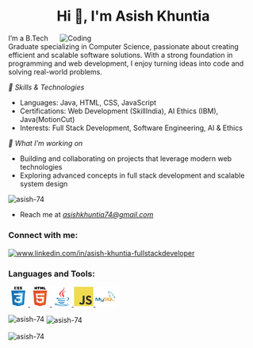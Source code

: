 <h1 align="center">Hi 👋, I'm Asish Khuntia</h1>
<img align="right" alt="Coding" width="400" src="https://www.aalpha.net/wp-content/uploads/2020/12/full-stack-development.gif">

I’m a B.Tech Graduate specializing in Computer Science, passionate about creating efficient and scalable software solutions. With a strong foundation in programming and web development, I enjoy turning ideas into code and solving real-world problems.

*🌟 Skills & Technologies*
- Languages: Java, HTML, CSS, JavaScript
- Certifications: Web Development (SkillIndia), AI Ethics (IBM), Java(MotionCut)
- Interests: Full Stack Development, Software Engineering, AI & Ethics

*🚀 What I’m working on*
- Building and collaborating on projects that leverage modern web technologies
- Exploring advanced concepts in full stack development and scalable system design

<p align="left"> <img src="https://komarev.com/ghpvc/?username=asish-74&label=Profile%20views&color=0e75b6&style=flat" alt="asish-74" /> </p>

- Reach me at *asishkhuntia74@gmail.com*

<h3 align="left">Connect with me:</h3>
<p align="left">
<a href="https://www.linkedin.com/in/asish-khuntia-fullstackdeveloper " target="blank"><img align="center" src="https://raw.githubusercontent.com/rahuldkjain/github-profile-readme-generator/master/src/images/icons/Social/linked-in-alt.svg" alt="www.linkedin.com/in/asish-khuntia-fullstackdeveloper" height="30" width="40" /></a>
</p>

<h3 align="left">Languages and Tools:</h3>
<p align="left">  <a href="https://www.w3schools.com/css/" target="_blank" rel="noreferrer"> <img src="https://raw.githubusercontent.com/devicons/devicon/master/icons/css3/css3-original-wordmark.svg" alt="css3" width="40" height="40"/> </a> <a href="https://www.w3.org/html/" target="_blank" rel="noreferrer"> <img src="https://raw.githubusercontent.com/devicons/devicon/master/icons/html5/html5-original-wordmark.svg" alt="html5" width="40" height="40"/> </a> <a href="https://www.java.com" target="_blank" rel="noreferrer"> <img src="https://raw.githubusercontent.com/devicons/devicon/master/icons/java/java-original.svg" alt="java" width="40" height="40"/> </a> <a href="https://developer.mozilla.org/en-US/docs/Web/JavaScript" target="_blank" rel="noreferrer"> <img src="https://raw.githubusercontent.com/devicons/devicon/master/icons/javascript/javascript-original.svg" alt="javascript" width="40" height="40"/> </a> <a href="https://www.mysql.com/" target="_blank" rel="noreferrer"> <img src="https://raw.githubusercontent.com/devicons/devicon/master/icons/mysql/mysql-original-wordmark.svg" alt="mysql" width="40" height="40"/> </a> </p>

<p><img align="left" src="https://github-readme-stats.vercel.app/api/top-langs?username=asish-74&show_icons=true&locale=en&layout=compact" alt="asish-74" /></p>

<p>&nbsp;<img align="center" src="https://github-readme-stats.vercel.app/api?username=asish-74&show_icons=true&locale=en" alt="asish-74" /></p>

<p><img align="center" src="https://github-readme-streak-stats.herokuapp.com/?user=asish-74&" alt="asish-74" /></p>
